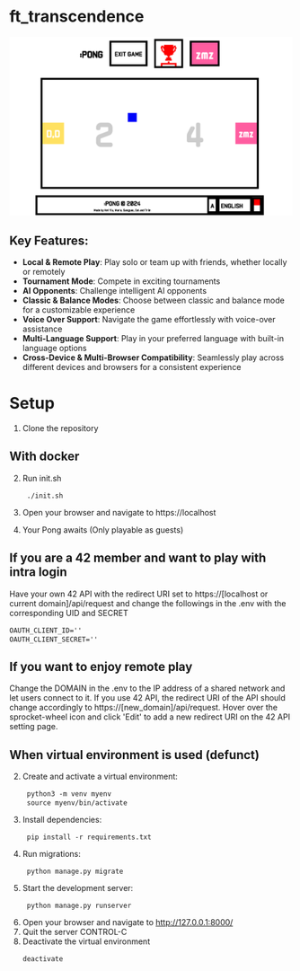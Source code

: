 # ft_transcendence

![Our ft_transcendence](./ft_transcendence.png)

## Key Features:
- **Local & Remote Play**: Play solo or team up with friends, whether locally or remotely
- **Tournament Mode**: Compete in exciting tournaments
- **AI Opponents**: Challenge intelligent AI opponents
- **Classic & Balance Modes**: Choose between classic and balance mode for a customizable experience
- **Voice Over Support**: Navigate the game effortlessly with voice-over assistance
- **Multi-Language Support**: Play in your preferred language with built-in language options
- **Cross-Device & Multi-Browser Compatibility**: Seamlessly play across different devices and browsers for a consistent experience

# Setup

1. Clone the repository

## With docker
2. Run init.sh
   ```
	./init.sh
   ```
3. Open your browser and navigate to https://localhost

4. Your Pong awaits (Only playable as guests)


## If you are a 42 member and want to play with intra login

Have your own 42 API with the redirect URI set to https://[localhost or current domain]/api/request and change the followings in the .env with the corresponding UID and SECRET
```
OAUTH_CLIENT_ID=''
OAUTH_CLIENT_SECRET=''
```

## If you want to enjoy remote play
Change the DOMAIN in the .env to the IP address of a shared network and let users connect to it. If you use 42 API, the redirect URI of the API should change accordingly to https://[new_domain]/api/request. Hover over the sprocket-wheel icon and click 'Edit' to add a new redirect URI on the 42 API setting page.

## When virtual environment is used (defunct)
2. Create and activate a virtual environment:
   ```
	python3 -m venv myenv
	source myenv/bin/activate
   ```
3. Install dependencies:
   ```
	pip install -r requirements.txt
   ```
4. Run migrations:
   ```
	python manage.py migrate
   ```
5. Start the development server:
   ```
	python manage.py runserver
   ```
6. Open your browser and navigate to http://127.0.0.1:8000/
7. Quit the server CONTROL-C
8. Deactivate the virtual environment
    ```
	deactivate
    ```
